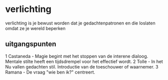 # verlichting

verlichting is je bewust worden dat je gedachtenpatronen en die loslaten omdat ze je wereld beperken

## uitgangspunten
1 Castaneda - Magie begint met het stoppen van de interene dialoog. Mentale stilte heeft een tijdsdrempel voor het effectief wordt.
2 Tolle - In het Nu vallen gedachten stil. Introductie van de toeschouwer of waarnemer.
3 Ramana - De vraag "wie ben ik?" centreert.                                                                                      

